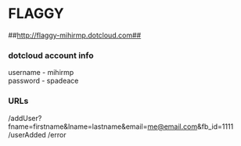 # FLAGGY #
##http://flaggy-mihirmp.dotcloud.com##


### dotcloud account info ###
username - mihirmp
<br />
password - spadeace

### URLs ###
  /addUser?fname=firstname&lname=lastname&email=me@email.com&fb_id=1111
  /userAdded
  /error
